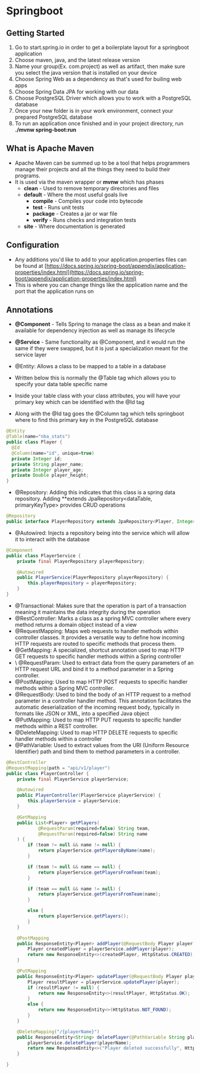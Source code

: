 # Springboot

## Getting Started

1. Go to start.spring.io in order to get a boilerplate layout for a springboot application
2. Choose maven, java, and the latest release version
3. Name your group(Ex. com.project) as well as artifact, then make sure you select the java version that is installed on your device
4. Choose Spring Web as a dependency as that's used for builing web apps
5. Choose Spring Data JPA for working with our data
6. Choose PostgreSQL Driver which allows you to work with a PostgreSQL database
7. Once your new folder is in your work environment, connect your prepared PostgreSQL database
8. To run an application once finished and in your project directory, run **./mvnw spring-boot:run**

## What is Apache Maven
- Apache Maven can be summed up to be a tool that helps programmers manage their projects and all the things they need to build their programs.
- It is used via the maven wrapper or **mvnw** which has phases
  - **clean** - Used to remove temporary directories and files
  - **default** - Where the most useful goals live
    - **compile** - Compiles your code into bytecode
    - **test** - Runs unit tests
    - **package** - Creates a jar or war file
    - **verify** - Runs checks and integration tests
  - **site** - Where documentation is generated

## Configuration
- Any additions you'd like to add to your application.properties files can be found at [https://docs.spring.io/spring-boot/appendix/application-properties/index.html](https://docs.spring.io/spring-boot/appendix/application-properties/index.html)
- This is where you can change things like the application name and the port that the application runs on


## Annotations

- **@Component** - Tells Spring to manage the class as a bean and make it available for dependency injection as well as manage its lifecycle
- **@Service** - Same functionality as @Component, and it would run the same if they were swapped, but it is just a specialization meant for the service layer


- \@Entity: Allows a class to be mapped to a table in a database
- Written below this is normally the \@Table tag which allows you to specify your data table specific name
- Inside your table class with your class attributes, you will have your primary key which can be identified with the \@Id tag
- Along with the \@Id tag goes the \@Column tag which tells springboot where to find this primary key in the PostgreSQL database
```java
@Entity
@Table(name="nba_stats")
public class Player {
  @Id
  @Column(name="id", unique=true)
  private Integer id;
  private String player_name;
  private Integer player_age;
  private Double player_height;
}
```

- \@Repository: Adding this indicates that this class is a spring data repository. Adding **extends JpaRepository<dataTable, primaryKeyType> provides CRUD operations
```java
@Repository
public interface PlayerRepository extends JpaRepository<Player, Integer> {}
```

- \@Autowired: Injects a repository being into the service which will allow it to interact with the database
```java
@Component
public class PlayerService {
    private final PlayerRepository playerRepository;

    @Autowired
    public PlayerService(PlayerRepository playerRepository) {
        this.playerRepository = playerRepository;
    }
}
```

- \@Transactional: Makes sure that the operation is part of a transaction meaning it maintains the data integrity during the operation
- \@RestController: Marks a class as a spring MVC controller where every method returns a domain object instead of a view
- \@RequestMapping: Maps web requests to handler methods within controller classes. It provides a versatile way to define how incoming HTTP requests are routed to specific methods that process them.
- \@GetMapping: A specialized, shortcut annotation used to map HTTP GET requests to specific handler methods within a Spring controller
- \ @RequestParam: Used to extract data from the query parameters of an HTTP request URL and bind it to a method parameter in a Spring controller.
- \@PostMapping: Used to map HTTP POST requests to specific handler methods within a Spring MVC controller.
- \@RequestBody: Used to bind the body of an HTTP request to a method parameter in a controller handler method. This annotation facilitates the automatic deserialization of the incoming request body, typically in formats like JSON or XML, into a specified Java object
- \@PutMapping: Used to map HTTP PUT requests to specific handler methods within a REST controller.
- \@DeleteMapping: Used to map HTTP DELETE requests to specific handler methods within a controller
- \@PathVariable: Used to extract values from the URI (Uniform Resource Identifier) path and bind them to method parameters in a controller.

```java
@RestController
@RequestMapping(path = "api/v1/player")
public class PlayerController {
    private final PlayerService playerService;

    @Autowired
    public PlayerController(PlayerService playerService) {
        this.playerService = playerService;
    }

    @GetMapping
    public List<Player> getPlayers(
            @RequestParam(required=false) String team,
            @RequestParam(required=false) String name
    ) {
        if (team != null && name != null) {
            return playerService.getPlayersByName(name);
        }

        if (team != null && name == null) {
            return playerService.getPlayersFromTeam(team);
        }

        if (team == null && name != null) {
            return playerService.getPlayersFromTeam(name);
        }

        else {
            return playerService.getPlayers();
        }
    }

    @PostMapping
    public ResponseEntity<Player> addPlayer(@RequestBody Player player) {
        Player createdPlayer = playerService.addPlayer(player);
        return new ResponseEntity<>(createdPlayer, HttpStatus.CREATED);
    }

    @PutMapping
    public ResponseEntity<Player> updatePlayer(@RequestBody Player player) {
        Player resultPlayer = playerService.updatePlayer(player);
        if (resultPlayer != null) {
            return new ResponseEntity<>(resultPlayer, HttpStatus.OK);
        }
        else {
            return new ResponseEntity<>(HttpStatus.NOT_FOUND);
        }
    }

    @DeleteMapping("/{playerName}")
    public ResponseEntity<String> deletePlayer(@PathVariable String playerName) {
        playerService.deletePlayer(playerName);
        return new ResponseEntity<>("Player deleted successfully", HttpStatus.OK);
    }

}
```


